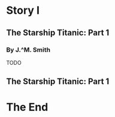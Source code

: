# Story I

## The Starship Titanic: Part 1

### By J.^M. Smith

TODO

## The Starship Titanic: Part 1

# The End
